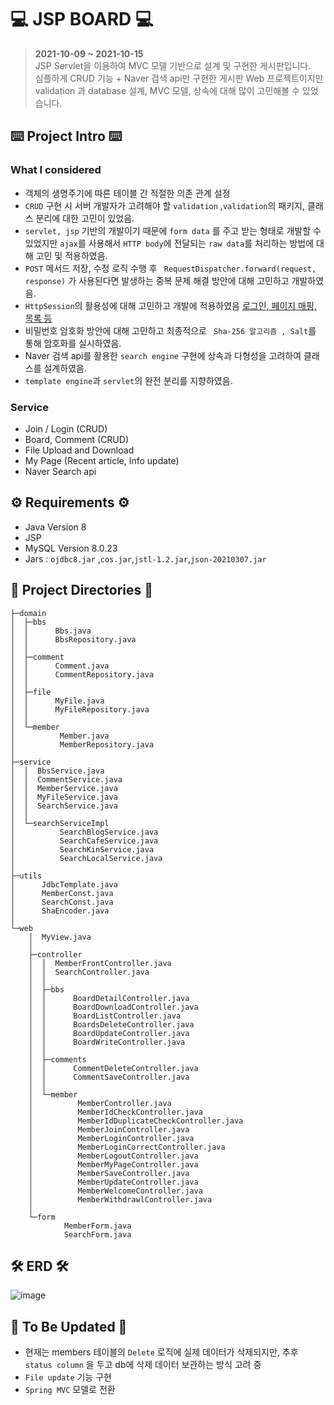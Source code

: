 # 💻 JSP BOARD 💻

> **2021-10-09 ~ 2021-10-15**   
> JSP Servlet을 이용하여 MVC 모델 기반으로 설계 및 구현한 게시판입니다.    
> 심플하게 CRUD 기능 + Naver 검색 api만 구현한 게시판 Web 프로젝트이지만  
> validation 과 database 설계, MVC 모델, 상속에 대해 많이 고민해볼 수 있었습니다. 

## ⌨️ Project Intro ⌨️
### What I considered
* 객체의 생명주기에 따른 테이블 간 적절한 의존 관계 설정
* ``` CRUD ``` 구현 시 서버 개발자가 고려해야 할 ``` validation ``` ,``` validation ```의 패키지, 클래스 분리에 대한 고민이 있었음.
*  ``` servlet, jsp ``` 기반의 개발이기 때문에 ``` form data ``` 를 주고 받는 형태로 개발할 수 있었지만 ``` ajax ```를 사용해서 ``` HTTP body ```에 전달되는 ``` raw data ```를 처리하는 방법에 대해 고민 및 적용하였음. 
*  ``` POST ``` 메서드 저장, 수정 로직 수행 후 ``` RequestDispatcher.forward(request, response)``` 가 사용된다면 발생하는 중복 문제 해결 방안에 대해 고민하고 개발하였음.  
*  ``` HttpSession ```의 활용성에 대해 고민하고 개발에 적용하였음 <u>로그인, 페이지 매핑, 목록 등</u>
*  비밀번호 암호화 방안에 대해 고민하고 최종적으로 ``` Sha-256 알고리즘 , Salt```를 통해 암호화를 실시하였음.
*  Naver 검색 api를 활용한 ``` search engine ``` 구현에 상속과 다형성을 고려하여 클래스를 설계하였음.
*  ``` template engine ```과 ``` servlet ```의 완전 분리를 지향하였음.

### Service
* Join / Login (CRUD)
* Board, Comment (CRUD)
* File Upload and Download
* My Page (Recent article, Info update)
* Naver Search api

## ⚙️ Requirements ⚙️
* Java Version 8
* JSP
* MySQL Version 8.0.23
* Jars : ``` ojdbc8.jar ``` ,``` cos.jar ```,``` jstl-1.2.jar ```,``` json-20210307.jar ```

## 📁 Project Directories 📁
```
├─domain
│  ├─bbs
│  │      Bbs.java
│  │      BbsRepository.java
│  │
│  ├─comment
│  │      Comment.java
│  │      CommentRepository.java
│  │
│  ├─file
│  │      MyFile.java
│  │      MyFileRepository.java
│  │
│  └─member
│          Member.java
│          MemberRepository.java
│
├─service
│  │  BbsService.java
│  │  CommentService.java
│  │  MemberService.java
│  │  MyFileService.java
│  │  SearchService.java
│  │
│  └─searchServiceImpl
│          SearchBlogService.java
│          SearchCafeService.java
│          SearchKinService.java
│          SearchLocalService.java
│
├─utils
│      JdbcTemplate.java
│      MemberConst.java
│      SearchConst.java
│      ShaEncoder.java
│
└─web
    │  MyView.java
    │
    ├─controller
    │  │  MemberFrontController.java
    │  │  SearchController.java
    │  │
    │  ├─bbs
    │  │      BoardDetailController.java
    │  │      BoardDownloadController.java
    │  │      BoardListController.java
    │  │      BoardsDeleteController.java
    │  │      BoardUpdateController.java
    │  │      BoardWriteController.java
    │  │
    │  ├─comments
    │  │      CommentDeleteController.java
    │  │      CommentSaveController.java
    │  │
    │  └─member
    │          MemberController.java
    │          MemberIdCheckController.java
    │          MemberIdDuplicateCheckController.java
    │          MemberJoinController.java
    │          MemberLoginController.java
    │          MemberLoginCorrectController.java
    │          MemberLogoutController.java
    │          MemberMyPageController.java
    │          MemberSaveController.java
    │          MemberUpdateController.java
    │          MemberWelcomeController.java
    │          MemberWithdrawlController.java
    │
    └─form
            MemberForm.java
            SearchForm.java
```

## 🛠 ERD 🛠
![image](https://user-images.githubusercontent.com/87312401/137659000-72a44bf3-8f6f-46d3-a2c2-4225ae4d7bd5.png)

## 📖 To Be Updated 📖
* 현재는 members 테이블의 ``` Delete ``` 로직에 실제 데이터가 삭제되지만, 추후 ``` status column``` 을 두고 db에 삭제 데이터 보관하는 방식 고려 중
* ``` File update ``` 기능 구현 
* ``` Spring MVC ``` 모델로 전환
